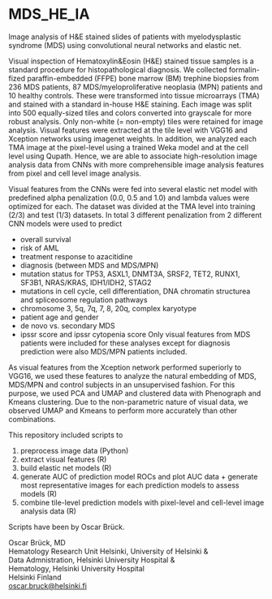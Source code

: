 # MDS_HE_IA
Image analysis of H&amp;E stained slides of patients with myelodysplastic syndrome (MDS) using convolutional neural networks and elastic net.

Visual inspection of Hematoxylin&Eosin (H&E) stained tissue samples is a standard procedure for histopathological diagnosis. We collected formalin-fized paraffin-embedded (FFPE) bone marrow (BM) trephine biopsies from 236 MDS patients, 87 MDS/myeloproliferative neoplasia (MPN) patients and 10 healthy controls. These were transformed into tissue microarrays (TMA) and stained with a standard in-house H&E staining. Each image was split into 500 equally-sized tiles and colors converted into grayscale for more robust analysis. Only non-white (= non-empty) tiles were retained for image analysis. Visual features were extracted at the tile level with VGG16 and Xception networks using imagenet weights. In addition, we analyzed each TMA image at the pixel-level using a trained Weka model and at the cell level using Qupath. Hence, we are able to associate high-resolution image analysis data from CNNs with more comprehensible image analysis features from pixel and cell level image analysis.

Visual features from the CNNs were fed into several elastic net model with predefined alpha penalization (0.0, 0.5 and 1.0) and lambda values were optimized for each. The dataset was divided at the TMA level into training (2/3) and test (1/3) datasets. In total 3 different penalization from 2 different CNN models were used to predict
- overall survival
- risk of AML
- treatment response to azacitidine
- diagnosis (between MDS and MDS/MPN)
- mutation status for TP53, ASXL1, DNMT3A, SRSF2, TET2, RUNX1, SF3B1, NRAS/KRAS, IDH1/IDH2, STAG2
- mutations in cell cycle, cell differentiation, DNA chromatin structurea and spliceosome regulation pathways
- chromosome 3, 5q, 7q, 7, 8, 20q, complex karyotype
- patient age and gender
- de novo vs. secondary MDS
- ipssr score and ipssr cytopenia score
Only visual features from MDS patients were included for these analyses except for diagnosis prediction were also MDS/MPN patients included.

As visual features from the Xception network performed superiorly to VGG16, we used these features to analyze the natural embedding of MDS, MDS/MPN and control subjects in an unsupervised fashion. For this purpose, we used PCA and UMAP and clustered data with Phenograph and Kmeans clustering. Due to the non-parametric nature of visual data, we observed UMAP and Kmeans to perform more accurately than other combinations.

This repository included scripts to
1. preprocess image data (Python)
2. extract visual features (R)
3. build elastic net models (R)
4. generate AUC of prediction model ROCs and plot AUC data + generate most representative images for each prediction models to assess models (R)
5. combine tile-level prediction models with pixel-level and cell-level image analysis data (R)


Scripts have been by Oscar Brück.


Oscar Brück, MD  
Hematology Research Unit Helsinki, University of Helsinki &  
Data Admnistration, Helsinki University Hospital &  
Hematology, Helsinki University Hospital  
Helsinki Finland  
oscar.bruck@helsinki.fi
